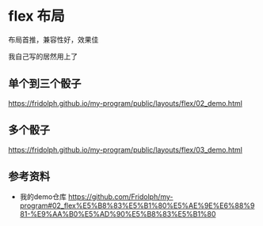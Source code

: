 # flex 布局

布局首推，兼容性好，效果佳

我自己写的居然用上了

## 单个到三个骰子


<https://fridolph.github.io/my-program/public/layouts/flex/02_demo.html>


## 多个骰子

<https://fridolph.github.io/my-program/public/layouts/flex/03_demo.html>

## 参考资料

- 我的demo仓库 <https://github.com/Fridolph/my-program#02_flex%E5%B8%83%E5%B1%80%E5%AE%9E%E6%88%981-%E9%AA%B0%E5%AD%90%E5%B8%83%E5%B1%80>